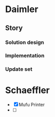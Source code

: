 # Daimler

## Story

### Solution design

### Implementation

### Update set

# Schaeffler
- [x] Mufu Printer
- [ ] 